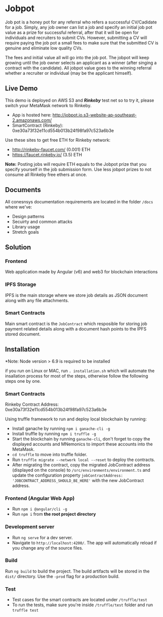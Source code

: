 # Jobpot

Job pot is a honey pot for any referral who refers a successful CV/Cadidate for a job. 
Simply, any job owner can list a job and specify an initial job pot value as a prize for successful referral, after that it will be open for individuals and recruiters to submit CVs. However, submitting a CV will require paying the job pot a small fees to make sure that the submitted CV is genuine and eliminate low quality CVs. 

The fees and initial value all will go into the job pot. The jobpot will keep growing until the job owner selects an applicant as a winner (after singing a contract with the candidate). All jobpot value goes to the winning referral whether a recruiter or individual (may be the applicant himself).

## Live Demo

This demo is deployed on AWS S3 and ***Rinkeby*** test net so to try it, please switch your MetaMask network to Rinkeby.

- App is hosted here: http://jobpot.io.s3-website-ap-southeast-2.amazonaws.com/
- SmartContract (Rinkeby): 0xe30a73f32e11cd554b013b24f98fa97c523a6b3e

Use these sites to get free ETH for Rinkeby network:
- http://rinkeby-faucet.com/ (0.001) ETH
- https://faucet.rinkeby.io/ (3.5) ETH

**Note:** Posting jobs will require ETH equals to the Jobpot prize that you specify yourself in the job submission form. Use less jobpot prizes to not consume all Rinkeby free ethers at once.

## Documents

All conesnsys documentation requirements are located in the folder `/docs` where we've:

- Design patterns
- Secuirty and common attacks
- Library usage
- Stretch goals

## Solution

### Frontend

Web application made by Angular (v6) and web3 for blockchain interactions

### IPFS Storage

IPFS is the main storage where we store job details as JSON document along with any file attachments.

### Smart Contracts

Main smart contract is the `JobContract` which resposible for storing job payment related details along with a document hash points to the IPFS stored document.

## Installation

*Note: Node version > 6.9 is required to be installed

if you run on Linux or MAC, run `. installation.sh` which will automate the insallation process for most of the steps, otherwise follow the following steps one by one.

### Smart Contracts

Rinkeby Contract Address: 0xe30a73f32e11cd554b013b24f98fa97c523a6b3e

Using truffle framework to run and deploy local blockchain by running:

- Install ganache by running `npm i ganache-cli -g`
- Install truffle by running `npm i truffle -g`
- Start the blockchain by running `ganache-cli`, don't forget to copy the displayed accounts and MNemonics to import these accounts into the MetaMask.
- `cd truffle` to move into truffle folder.
- Run `truffle migrate --network local --reset` to deploy the contracts.
- After migrating the contract, copy the migrated JobContract address (displayed on the console) to `/src/environments/environment.ts` and update the configuration property `jobContractAddress: 'JOBCONTRACT_ADDRESS_SHOULD_BE_HERE'` with the new JobContract address.

### Frontend (Angular Web App)

- Run `npm i @angular/cli -g`
- Run `npm i` from **the root project directory**

### Development server

- Run `ng serve` for a dev server. 
- Navigate to `http://localhost:4200/`. The app will automatically reload if you change any of the source files.

### Build

Run `ng build` to build the project. The build artifacts will be stored in the `dist/` directory. Use the `-prod` flag for a production build.

### Test

- Test cases for the smart contracts are located under `/truffle/test`
- To run the tests, make sure you're inside `/truffle/test` folder and run `truffle test`
